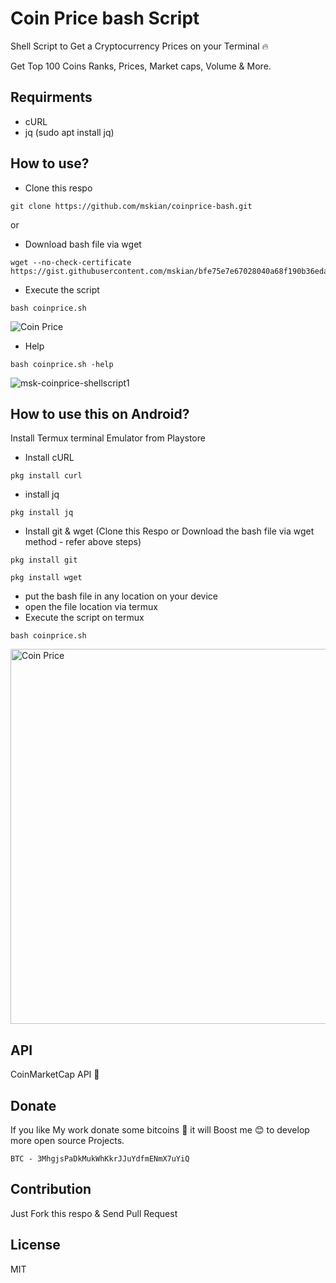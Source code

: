 # Coin Price bash Script

Shell Script to Get a Cryptocurrency Prices on your Terminal 🔥

Get Top 100 Coins Ranks, Prices, Market caps, Volume & More.

## Requirments

- cURL
- jq (sudo apt install jq)

## How to use?

- Clone this respo

```
git clone https://github.com/mskian/coinprice-bash.git
```

or

- Download bash file via wget

```
wget --no-check-certificate https://gist.githubusercontent.com/mskian/bfe75e7e67028040a68f190b36edaa5f/raw/28eeba61ae3532d523adcd862f2491aeaa8a0fab/coinprice.sh
```

- Execute the script

```
bash coinprice.sh
```

<img src="http://res.cloudinary.com/veer/image/upload/v1518181694/msk-coinprice-shellscript-demo1_c22wvq.gif" alt="Coin Price">

- Help

```
bash coinprice.sh -help
```

 ![msk-coinprice-shellscript1](https://user-images.githubusercontent.com/10300271/36028703-03a0ff3a-0dc6-11e8-9cf1-dde54d721098.png)


## How to use this on Android?

Install Termux terminal Emulator from Playstore

- Install cURL

```
pkg install curl
```

- install jq

```
pkg install jq
```

- Install git & wget (Clone this Respo or Download the bash file via wget method - refer above steps)

```
pkg install git
```

```
pkg install wget
```

- put the bash file in any location on your device
- open the file location via termux
- Execute the script on termux

```
bash coinprice.sh
```

<img src="https://res.cloudinary.com/veer/image/upload/v1518376164/awts-coinprice-termux1_o5uxb9.gif" height="600" alt="Coin Price">

## API

CoinMarketCap API 💯

## Donate

If you like My work donate some bitcoins 💖 it will Boost me 😊 to develop more open source Projects.

```
BTC - 3MhgjsPaDkMukWhKkrJJuYdfmENmX7uYiQ
```

## Contribution

Just Fork this respo & Send Pull Request

## License

MIT

